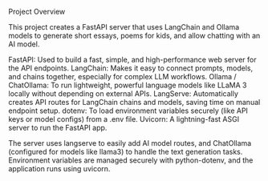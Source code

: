 Project Overview

This project creates a FastAPI server that uses LangChain and Ollama models to generate short essays, poems for kids, and allow chatting with an AI model.

FastAPI:
Used to build a fast, simple, and high-performance web server for the API endpoints.
LangChain:
Makes it easy to connect prompts, models, and chains together, especially for complex LLM workflows.
Ollama / ChatOllama:
To run lightweight, powerful language models like LLaMA 3 locally without depending on external APIs.
LangServe:
Automatically creates API routes for LangChain chains and models, saving time on manual endpoint setup.
dotenv:
To load environment variables securely (like API keys or model configs) from a .env file.
Uvicorn:
A lightning-fast ASGI server to run the FastAPI app.

The server uses langserve to easily add AI model routes, and ChatOllama (configured for models like llama3) to handle the text generation tasks. Environment variables are managed securely with python-dotenv, and the application runs using uvicorn.
